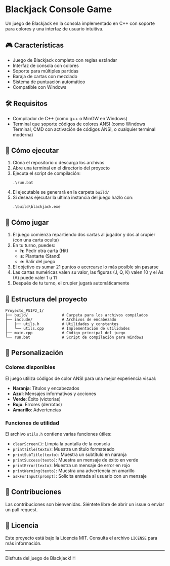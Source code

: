 # Blackjack Console Game

Un juego de Blackjack en la consola implementado en C++ con soporte para colores y una interfaz de usuario intuitiva.

## 🎮 Características

- Juego de Blackjack completo con reglas estándar
- Interfaz de consola con colores
- Soporte para múltiples partidas
- Baraja de cartas con mezclado
- Sistema de puntuación automático
- Compatible con Windows

## 🛠️ Requisitos

- Compilador de C++ (como g++ o MinGW en Windows)
- Terminal que soporte códigos de colores ANSI (como Windows Terminal, CMD con activación de códigos ANSI, o cualquier terminal moderna)

## 🚀 Cómo ejecutar

1. Clona el repositorio o descarga los archivos
2. Abre una terminal en el directorio del proyecto
3. Ejecuta el script de compilación:
   ```
   .\run.bat
   ```
4. El ejecutable se generará en la carpeta `build/`
5. Si deseas ejecutar la ultima instancia del juego hazlo con:
   ```
   .\build\blackjack.exe
   ```

## 🎲 Cómo jugar

1. El juego comienza repartiendo dos cartas al jugador y dos al crupier (con una carta oculta)
2. En tu turno, puedes:
   - **h**: Pedir otra carta (Hit)
   - **s**: Plantarte (Stand)
   - **e**: Salir del juego
3. El objetivo es sumar 21 puntos o acercarse lo más posible sin pasarse
4. Las cartas numéricas valen su valor, las figuras (J, Q, K) valen 10 y el As (A) puede valer 1 u 11
5. Después de tu turno, el crupier jugará automáticamente

## 📂 Estructura del proyecto

```
Proyecto_PS1P2_1/
├── build/               # Carpeta para los archivos compilados
├── include/             # Archivos de encabezado
│   ├── utils.h          # Utilidades y constantes
│   └── utils.cpp        # Implementación de utilidades
├── main.cpp             # Código principal del juego
└── run.bat              # Script de compilación para Windows
```

## 🎨 Personalización

### Colores disponibles

El juego utiliza códigos de color ANSI para una mejor experiencia visual:

- **Naranja**: Títulos y encabezados
- **Azul**: Mensajes informativos y acciones
- **Verde**: Éxito (victorias)
- **Rojo**: Errores (derrotas)
- **Amarillo**: Advertencias

### Funciones de utilidad

El archivo `utils.h` contiene varias funciones útiles:

- `clearScreen()`: Limpia la pantalla de la consola
- `printTitle(texto)`: Muestra un título formateado
- `printSubTitle(texto)`: Muestra un subtítulo en naranja
- `printSuccess(texto)`: Muestra un mensaje de éxito en verde
- `printError(texto)`: Muestra un mensaje de error en rojo
- `printWarning(texto)`: Muestra una advertencia en amarillo
- `askForInput(prompt)`: Solicita entrada al usuario con un mensaje

## 🤝 Contribuciones

Las contribuciones son bienvenidas. Siéntete libre de abrir un issue o enviar un pull request.

## 📄 Licencia

Este proyecto está bajo la Licencia MIT. Consulta el archivo `LICENSE` para más información.

---

Disfruta del juego de Blackjack! 🃏